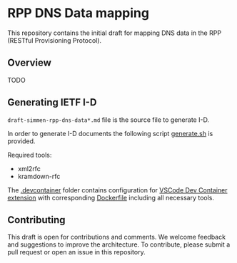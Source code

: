 # RPP DNS Data mapping
This repository contains the initial draft for mapping DNS data in the RPP (RESTful Provisioning Protocol).

## Overview
TODO

## Generating IETF I-D
`draft-simmen-rpp-dns-data*.md` file is the source file to generate I-D.

In order to generate I-D documents the following script [generate.sh](./generate.sh) is provided.

Required tools:
- xml2rfc
- kramdown-rfc

The [.devcontainer](./.devcontainer) folder contains configuration for [VSCode Dev Container extension](https://code.visualstudio.com/docs/devcontainers/containers) with corresponding [Dockerfile](./.devcontainer/Dockerfile) including all necessary tools.

## Contributing
This draft is open for contributions and comments. We welcome feedback and suggestions to improve the architecture. To contribute, please submit a pull request or open an issue in this repository.

